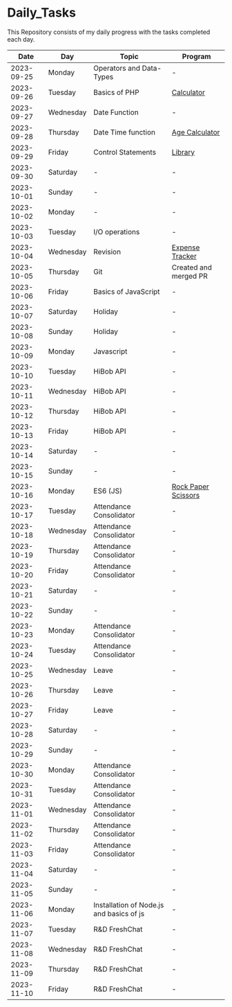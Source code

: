 # Daily_Tasks

This Repository consists of my daily progress with the tasks completed each day.

| **Date**       | **Day** | **Topic** | **Program**|
|------------|---------|-----------|------------|
| 2023-09-25 | Monday  | Operators and Data-Types | - |
| 2023-09-26 | Tuesday | Basics of PHP | [Calculator](./Mini%20Projects/Calculator) |
| 2023-09-27 | Wednesday | Date Function | - |
| 2023-09-28 | Thursday | Date Time function | [Age Calculator](./Mini%20Projects/Age%20Calculator) |
| 2023-09-29 | Friday | Control Statements | [Library](./Mini%20Projects/Library%20Management%20System) |
| 2023-09-30 | Saturday | - | - |
| 2023-10-01 | Sunday | - | - |
| 2023-10-02 | Monday | -  | - |
| 2023-10-03 | Tuesday | I/O operations | - |
| 2023-10-04 | Wednesday | Revision | [Expense Tracker](./Mini%20Projects/Expense%20Calculator) |
| 2023-10-05 | Thursday | Git | Created and merged PR |
| 2023-10-06 | Friday | Basics of JavaScript | - |
| 2023-10-07 | Saturday | Holiday | - |
| 2023-10-08 | Sunday   | Holiday | - |
| 2023-10-09 | Monday | Javascript | - |
| 2023-10-10 | Tuesday | HiBob API | - |
| 2023-10-11 | Wednesday | HiBob API | - |
| 2023-10-12 | Thursday | HiBob API | - |
| 2023-10-13 | Friday | HiBob API | - |
| 2023-10-14 | Saturday | - | - |
| 2023-10-15 | Sunday | - | - |
| 2023-10-16 | Monday | ES6 (JS) | [Rock Paper Scissors](./Mini%20Projects/Rock%20Paper%20Scissor)|
| 2023-10-17 | Tuesday   | Attendance Consolidator | -      |
| 2023-10-18 | Wednesday | Attendance Consolidator | -      |
| 2023-10-19 | Thursday  | Attendance Consolidator | -      |
| 2023-10-20 | Friday    | Attendance Consolidator | -      |
| 2023-10-21 | Saturday  | - | -      |
| 2023-10-22 | Sunday    | - | -      |
| 2023-10-23 | Monday    | Attendance Consolidator | -      |
| 2023-10-24 | Tuesday   | Attendance Consolidator | -      |
| 2023-10-25 | Wednesday | Leave | -      |
| 2023-10-26 | Thursday  | Leave | -      |
| 2023-10-27 | Friday    | Leave | -      |
| 2023-10-28 | Saturday  | - | -      |
| 2023-10-29 | Sunday    | - | -      |
| 2023-10-30 | Monday    | Attendance Consolidator | -      |
| 2023-10-31 | Tuesday   | Attendance Consolidator | -      |
| 2023-11-01 | Wednesday | Attendance Consolidator | -      |
| 2023-11-02 | Thursday  | Attendance Consolidator | -      |
| 2023-11-03 | Friday    | Attendance Consolidator | -      |
| 2023-11-04 | Saturday  | - | -      |
| 2023-11-05 | Sunday    | - | -      |
| 2023-11-06 | Monday    | Installation of Node.js and basics of js | -      |
| 2023-11-07 | Tuesday   | R&D FreshChat | -      |
| 2023-11-08 | Wednesday | R&D FreshChat | -      |
| 2023-11-09 | Thursday  | R&D FreshChat | -      |
| 2023-11-10 | Friday    | R&D FreshChat | -      |
